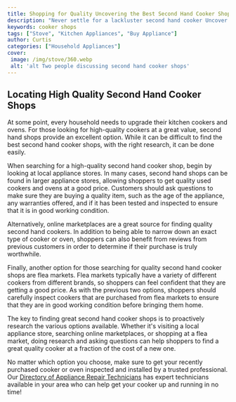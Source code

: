 ```yaml
---
title: Shopping for Quality Uncovering the Best Second Hand Cooker Shops
description: "Never settle for a lackluster second hand cooker Uncover the best shops across the country where you can get quality second hand cookers"
keywords: cooker shops
tags: ["Stove", "Kitchen Appliances", "Buy Appliance"]
author: Curtis
categories: ["Household Appliances"]
cover: 
 image: /img/stove/360.webp
 alt: 'alt Two people discussing second hand cooker shops'
---
```

## Locating High Quality Second Hand Cooker Shops
At some point, every household needs to upgrade their kitchen cookers and ovens. For those looking for high-quality cookers at a great value, second hand shops provide an excellent option. While it can be difficult to find the best second hand cooker shops, with the right research, it can be done easily. 

When searching for a high-quality second hand cooker shop, begin by looking at local appliance stores. In many cases, second hand shops can be found in larger appliance stores, allowing shoppers to get quality used cookers and ovens at a good price. Customers should ask questions to make sure they are buying a quality item, such as the age of the appliance, any warranties offered, and if it has been tested and inspected to ensure that it is in good working condition. 

Alternatively, online marketplaces are a great source for finding quality second hand cookers. In addition to being able to narrow down an exact type of cooker or oven, shoppers can also benefit from reviews from previous customers in order to determine if their purchase is truly worthwhile. 

Finally, another option for those searching for quality second hand cooker shops are flea markets. Flea markets typically have a variety of different cookers from different brands, so shoppers can feel confident that they are getting a good price. As with the previous two options, shoppers should carefully inspect cookers that are purchased from flea markets to ensure that they are in good working condition before bringing them home. 

The key to finding great second hand cooker shops is to proactively research the various options available. Whether it's visiting a local appliance store, searching online marketplaces, or shopping at a flea market, doing research and asking questions can help shoppers to find a great quality cooker at a fraction of the cost of a new one. 

No matter which option you choose, make sure to get your recently purchased cooker or oven inspected and installed by a trusted professional. Our [Directory of Appliance Repair Technicians](./pages/appliance-repair-technicians) has expert technicians available in your area who can help get your cooker up and running in no time!
